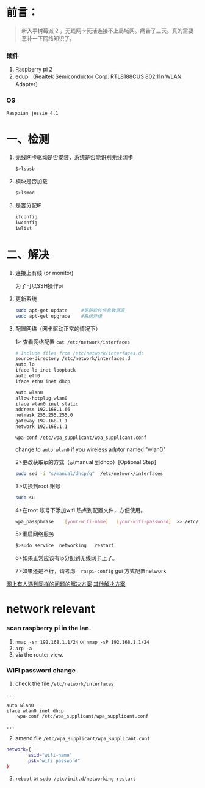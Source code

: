 # 前言：
> 新入手树莓派 2 ，无线网卡死活连接不上局域网。痛苦了三天。真的需要恶补一下网络知识了。

### 硬件
1. Raspberry pi 2 
2. edup （Realtek Semiconductor Corp. RTL8188CUS 802.11n WLAN Adapter）
### OS 
    Raspbian jessie 4.1

# 一、检测
1. 无线网卡驱动是否安装，系统是否能识别无线网卡
    ```bash
    $>lsusb
    ```
2. 模块是否加载
    ```bash
    $>lsmod
    ```
3. 是否分配IP
    ```bash
    ifconfig 
    iwconfig 
    iwlist
    ```
# 二、解决
1. 连接上有线 (or monitor)

    为了可以SSH操作pi

2. 更新系统
   
    ```bash
    sudo apt-get update     #更新软件信息数据库
    sudo apt-get upgrade    #系统升级
    ```


3. 配置网络（网卡驱动正常的情况下）

    1> 查看网络配置 `cat /etc/network/interfaces`
    ```bash
    # Include files from /etc/network/interfaces.d:
    source-directory /etc/network/interfaces.d
    auto lo
    iface lo inet loopback
    auto eth0
    iface eth0 inet dhcp
    
    auto wlan0
    allow-hotplug wlan0
    iface wlan0 inet static
    address 192.168.1.66
    netmask 255.255.255.0
    gateway 192.168.1.1
    network 192.168.1.1
    
    wpa-conf /etc/wpa_supplicant/wpa_supplicant.conf
    ```

    change to `auto wlan0` if you wireless adptor named "wlan0"

    2>更改获取ip的方式（从manual 到dhcp）[Optional Step]
    ```bash
    sudo sed -i "s/manual/dhcp/g"  /etc/network/interfaces
    ```
    3>切换到root 账号
    ```bash
    sudo su
    ```
    4>在root 账号下添加wifi 热点到配置文件，方便使用。
    ```bash
    wpa_passphrase    [your-wifi-name]   [your-wifi-password]  >> /etc/wpa_supplicant/wpa_supplicant.conf 
    ```
    5>重启网络服务
    ```bash
    $>sudo service  networking   restart
    ```
    6>如果正常应该有ip分配到无线网卡上了。

    7>如果还是不行，请考虑　`raspi-config`  gui 方式配置network





[网上有人遇到同样的问题的解决方案](https://my.oschina.net/u/2306127/blog/392442)
[其他解决方案](http://www.jianshu.com/p/b42e8d3df449#)

# network relevant
### scan raspberry pi in the lan.
1. `nmap -sn 192.168.1.1/24` or `nmap -sP 192.168.1.1/24`
2. `arp -a`
3. via the router view.

### WiFi password change 

1. check the file `/etc/network/interfaces`
```
...

auto wlan0
iface wlan0 inet dhcp
    wpa-conf /etc/wpa_supplicant/wpa_supplicant.conf

...

```
2. amend file `/etc/wpa_supplicant/wpa_supplicant.conf`
```bash
network={
        ssid="wifi-name"
        psk="wifi password"
}
```

3. `reboot` or `sudo /etc/init.d/networking restart`
